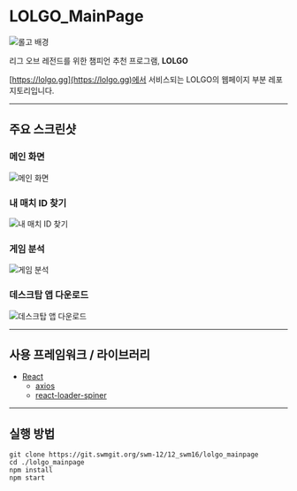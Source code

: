 # LOLGO_MainPage

![롤고 배경](https://user-images.githubusercontent.com/37856995/128962448-39fc7809-0127-4d36-a232-be0b46e72185.png)

리그 오브 레전드를 위한 챔피언 추천 프로그램, **LOLGO**

[https://lolgo.gg](https://lolgo.gg)에서 서비스되는 LOLGO의 웹페이지 부분 레포지토리입니다.

---

## 주요 스크린샷

### 메인 화면

![메인 화면](https://user-images.githubusercontent.com/37856995/139629595-36c0ca61-f6f2-4538-869a-416604acb7c9.png)

### 내 매치 ID 찾기

![내 매치 ID 찾기](https://user-images.githubusercontent.com/37856995/139629604-be31de2c-39c7-43f1-bc61-2c21ff72f2c5.png)

### 게임 분석

![게임 분석](https://user-images.githubusercontent.com/37856995/139629608-2b231201-d432-465d-b00f-e39fb8dcf518.png)

### 데스크탑 앱 다운로드

![데스크탑 앱 다운로드](https://user-images.githubusercontent.com/37856995/139629610-cba51477-0c6c-4cb1-9ff9-8437ce6ec054.png)


---

## 사용 프레임워크 / 라이브러리

- [React](https://github.com/facebook/react)
  - [axios](https://github.com/axios/axios)
  - [react-loader-spiner](https://github.com/mhnpd/react-loader-spinner)
---

## 실행 방법

```
git clone https://git.swmgit.org/swm-12/12_swm16/lolgo_mainpage
cd ./lolgo_mainpage
npm install
npm start
```
